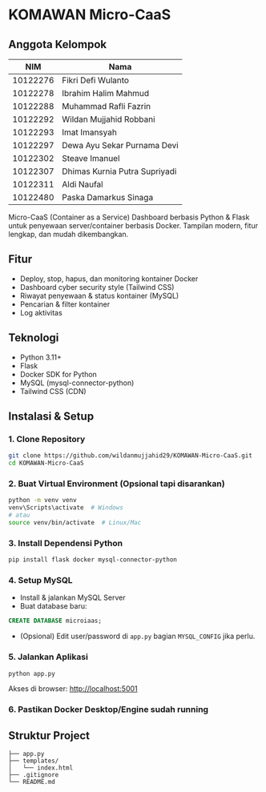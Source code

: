 # KOMAWAN Micro-CaaS

## Anggota Kelompok

| NIM      | Nama                          |
| -------- | ----------------------------- |
| 10122276 | Fikri Defi Wulanto            |
| 10122278 | Ibrahim Halim Mahmud          |
| 10122288 | Muhammad Rafli Fazrin         |
| 10122292 | Wildan Mujjahid Robbani       |
| 10122293 | Imat Imansyah                 |
| 10122297 | Dewa Ayu Sekar Purnama Devi   |
| 10122302 | Steave Imanuel                |
| 10122307 | Dhimas Kurnia Putra Supriyadi |
| 10122311 | Aldi Naufal                   |
| 10122480 | Paska Damarkus Sinaga         |

Micro-CaaS (Container as a Service) Dashboard berbasis Python & Flask untuk penyewaan server/container berbasis Docker. Tampilan modern, fitur lengkap, dan mudah dikembangkan.

## Fitur

- Deploy, stop, hapus, dan monitoring kontainer Docker
- Dashboard cyber security style (Tailwind CSS)
- Riwayat penyewaan & status kontainer (MySQL)
- Pencarian & filter kontainer
- Log aktivitas

## Teknologi

- Python 3.11+
- Flask
- Docker SDK for Python
- MySQL (mysql-connector-python)
- Tailwind CSS (CDN)

## Instalasi & Setup

### 1. Clone Repository

```bash
git clone https://github.com/wildanmujjahid29/KOMAWAN-Micro-CaaS.git
cd KOMAWAN-Micro-CaaS
```

### 2. Buat Virtual Environment (Opsional tapi disarankan)

```bash
python -m venv venv
venv\Scripts\activate  # Windows
# atau
source venv/bin/activate  # Linux/Mac
```

### 3. Install Dependensi Python

```bash
pip install flask docker mysql-connector-python
```

### 4. Setup MySQL

- Install & jalankan MySQL Server
- Buat database baru:

```sql
CREATE DATABASE microiaas;
```

- (Opsional) Edit user/password di `app.py` bagian `MYSQL_CONFIG` jika perlu.

### 5. Jalankan Aplikasi

```bash
python app.py
```

Akses di browser: [http://localhost:5001](http://localhost:5001)

### 6. Pastikan Docker Desktop/Engine sudah running

## Struktur Project

```
├── app.py
├── templates/
│   └── index.html
├── .gitignore
└── README.md
```
